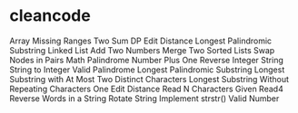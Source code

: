 cleancode
=========

Array
    Missing Ranges
    Two Sum
DP
    Edit Distance
    Longest Palindromic Substring
Linked List
    Add Two Numbers
    Merge Two Sorted Lists
    Swap Nodes in Pairs
Math
    Palindrome Number
    Plus One
    Reverse Integer
String
    String to Integer
    Valid Palindrome
    Longest Palindromic Substring
    Longest Substring with At Most Two Distinct Characters
    Longest Substring Without Repeating Characters
    One Edit Distance
    Read N Characters Given Read4
    Reverse Words in a String
    Rotate String
    Implement strstr()
    Valid Number